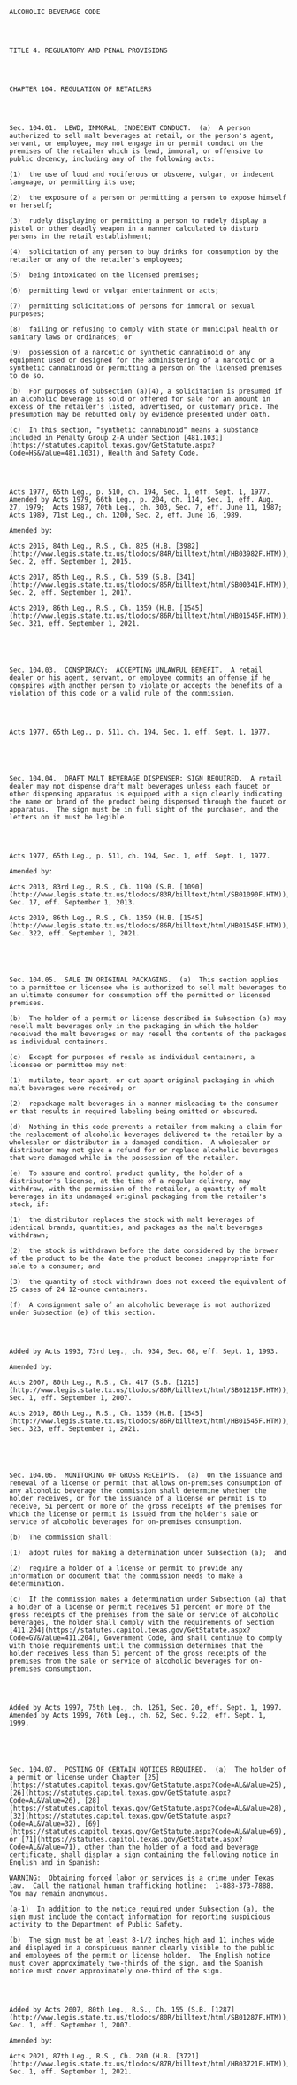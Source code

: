 ﻿
    
    
    	
    					
    
    
    ALCOHOLIC BEVERAGE CODE
    
      
    
    
    TITLE 4. REGULATORY AND PENAL PROVISIONS
    
      
    
    
    CHAPTER 104. REGULATION OF RETAILERS
    
      
    
    
    Sec. 104.01.  LEWD, IMMORAL, INDECENT CONDUCT.  (a)  A person authorized to sell malt beverages at retail, or the person's agent, servant, or employee, may not engage in or permit conduct on the premises of the retailer which is lewd, immoral, or offensive to public decency, including any of the following acts:
    
    (1)  the use of loud and vociferous or obscene, vulgar, or indecent language, or permitting its use;
    
    (2)  the exposure of a person or permitting a person to expose himself or herself;
    
    (3)  rudely displaying or permitting a person to rudely display a pistol or other deadly weapon in a manner calculated to disturb persons in the retail establishment;
    
    (4)  solicitation of any person to buy drinks for consumption by the retailer or any of the retailer's employees;
    
    (5)  being intoxicated on the licensed premises;
    
    (6)  permitting lewd or vulgar entertainment or acts;
    
    (7)  permitting solicitations of persons for immoral or sexual purposes;
    
    (8)  failing or refusing to comply with state or municipal health or sanitary laws or ordinances; or
    
    (9)  possession of a narcotic or synthetic cannabinoid or any equipment used or designed for the administering of a narcotic or a synthetic cannabinoid or permitting a person on the licensed premises to do so.
    
    (b)  For purposes of Subsection (a)(4), a solicitation is presumed if an alcoholic beverage is sold or offered for sale for an amount in excess of the retailer's listed, advertised, or customary price. The presumption may be rebutted only by evidence presented under oath.
    
    (c)  In this section, "synthetic cannabinoid" means a substance included in Penalty Group 2-A under Section [481.1031](https://statutes.capitol.texas.gov/GetStatute.aspx?Code=HS&Value=481.1031), Health and Safety Code.
    
    
    
    
    Acts 1977, 65th Leg., p. 510, ch. 194, Sec. 1, eff. Sept. 1, 1977.  Amended by Acts 1979, 66th Leg., p. 204, ch. 114, Sec. 1, eff. Aug. 27, 1979;  Acts 1987, 70th Leg., ch. 303, Sec. 7, eff. June 11, 1987;  Acts 1989, 71st Leg., ch. 1200, Sec. 2, eff. June 16, 1989.
    
    Amended by: 
    
    Acts 2015, 84th Leg., R.S., Ch. 825 (H.B. [3982](http://www.legis.state.tx.us/tlodocs/84R/billtext/html/HB03982F.HTM)), Sec. 2, eff. September 1, 2015.
    
    Acts 2017, 85th Leg., R.S., Ch. 539 (S.B. [341](http://www.legis.state.tx.us/tlodocs/85R/billtext/html/SB00341F.HTM)), Sec. 2, eff. September 1, 2017.
    
    Acts 2019, 86th Leg., R.S., Ch. 1359 (H.B. [1545](http://www.legis.state.tx.us/tlodocs/86R/billtext/html/HB01545F.HTM)), Sec. 321, eff. September 1, 2021.
    
    
    
    
    
    Sec. 104.03.  CONSPIRACY;  ACCEPTING UNLAWFUL BENEFIT.  A retail dealer or his agent, servant, or employee commits an offense if he conspires with another person to violate or accepts the benefits of a violation of this code or a valid rule of the commission.
    
    
    
    
    Acts 1977, 65th Leg., p. 511, ch. 194, Sec. 1, eff. Sept. 1, 1977.
    
    
    
    
    
    Sec. 104.04.  DRAFT MALT BEVERAGE DISPENSER: SIGN REQUIRED.  A retail dealer may not dispense draft malt beverages unless each faucet or other dispensing apparatus is equipped with a sign clearly indicating the name or brand of the product being dispensed through the faucet or apparatus.  The sign must be in full sight of the purchaser, and the letters on it must be legible.
    
    
    
    
    Acts 1977, 65th Leg., p. 511, ch. 194, Sec. 1, eff. Sept. 1, 1977.
    
    Amended by: 
    
    Acts 2013, 83rd Leg., R.S., Ch. 1190 (S.B. [1090](http://www.legis.state.tx.us/tlodocs/83R/billtext/html/SB01090F.HTM)), Sec. 17, eff. September 1, 2013.
    
    Acts 2019, 86th Leg., R.S., Ch. 1359 (H.B. [1545](http://www.legis.state.tx.us/tlodocs/86R/billtext/html/HB01545F.HTM)), Sec. 322, eff. September 1, 2021.
    
    
    
    
    
    Sec. 104.05.  SALE IN ORIGINAL PACKAGING.  (a)  This section applies to a permittee or licensee who is authorized to sell malt beverages to an ultimate consumer for consumption off the permitted or licensed premises.
    
    (b)  The holder of a permit or license described in Subsection (a) may resell malt beverages only in the packaging in which the holder received the malt beverages or may resell the contents of the packages as individual containers.
    
    (c)  Except for purposes of resale as individual containers, a licensee or permittee may not:
    
    (1)  mutilate, tear apart, or cut apart original packaging in which malt beverages were received; or
    
    (2)  repackage malt beverages in a manner misleading to the consumer or that results in required labeling being omitted or obscured.
    
    (d)  Nothing in this code prevents a retailer from making a claim for the replacement of alcoholic beverages delivered to the retailer by a wholesaler or distributor in a damaged condition.  A wholesaler or distributor may not give a refund for or replace alcoholic beverages that were damaged while in the possession of the retailer.
    
    (e)  To assure and control product quality, the holder of a distributor's license, at the time of a regular delivery, may withdraw, with the permission of the retailer, a quantity of malt beverages in its undamaged original packaging from the retailer's stock, if:
    
    (1)  the distributor replaces the stock with malt beverages of identical brands, quantities, and packages as the malt beverages withdrawn;
    
    (2)  the stock is withdrawn before the date considered by the brewer of the product to be the date the product becomes inappropriate for sale to a consumer; and
    
    (3)  the quantity of stock withdrawn does not exceed the equivalent of 25 cases of 24 12-ounce containers.
    
    (f)  A consignment sale of an alcoholic beverage is not authorized under Subsection (e) of this section.
    
    
    
    
    Added by Acts 1993, 73rd Leg., ch. 934, Sec. 68, eff. Sept. 1, 1993.
    
    Amended by: 
    
    Acts 2007, 80th Leg., R.S., Ch. 417 (S.B. [1215](http://www.legis.state.tx.us/tlodocs/80R/billtext/html/SB01215F.HTM)), Sec. 1, eff. September 1, 2007.
    
    Acts 2019, 86th Leg., R.S., Ch. 1359 (H.B. [1545](http://www.legis.state.tx.us/tlodocs/86R/billtext/html/HB01545F.HTM)), Sec. 323, eff. September 1, 2021.
    
    
    
    
    
    Sec. 104.06.  MONITORING OF GROSS RECEIPTS.  (a)  On the issuance and renewal of a license or permit that allows on-premises consumption of any alcoholic beverage the commission shall determine whether the holder receives, or for the issuance of a license or permit is to receive, 51 percent or more of the gross receipts of the premises for which the license or permit is issued from the holder's sale or service of alcoholic beverages for on-premises consumption.
    
    (b)  The commission shall:
    
    (1)  adopt rules for making a determination under Subsection (a);  and
    
    (2)  require a holder of a license or permit to provide any information or document that the commission needs to make a determination.
    
    (c)  If the commission makes a determination under Subsection (a) that a holder of a license or permit receives 51 percent or more of the gross receipts of the premises from the sale or service of alcoholic beverages, the holder shall comply with the requirements of Section [411.204](https://statutes.capitol.texas.gov/GetStatute.aspx?Code=GV&Value=411.204), Government Code, and shall continue to comply with those requirements until the commission determines that the holder receives less than 51 percent of the gross receipts of the premises from the sale or service of alcoholic beverages for on-premises consumption.
    
    
    
    
    Added by Acts 1997, 75th Leg., ch. 1261, Sec. 20, eff. Sept. 1, 1997.  Amended by Acts 1999, 76th Leg., ch. 62, Sec. 9.22, eff. Sept. 1, 1999.
    
    
    
    
    
    Sec. 104.07.  POSTING OF CERTAIN NOTICES REQUIRED.  (a)  The holder of a permit or license under Chapter [25](https://statutes.capitol.texas.gov/GetStatute.aspx?Code=AL&Value=25), [26](https://statutes.capitol.texas.gov/GetStatute.aspx?Code=AL&Value=26), [28](https://statutes.capitol.texas.gov/GetStatute.aspx?Code=AL&Value=28), [32](https://statutes.capitol.texas.gov/GetStatute.aspx?Code=AL&Value=32), [69](https://statutes.capitol.texas.gov/GetStatute.aspx?Code=AL&Value=69), or [71](https://statutes.capitol.texas.gov/GetStatute.aspx?Code=AL&Value=71), other than the holder of a food and beverage certificate, shall display a sign containing the following notice in English and in Spanish:
    
    WARNING:  Obtaining forced labor or services is a crime under Texas law.  Call the national human trafficking hotline:  1-888-373-7888.  You may remain anonymous.
    
    (a-1)  In addition to the notice required under Subsection (a), the sign must include the contact information for reporting suspicious activity to the Department of Public Safety.
    
    (b)  The sign must be at least 8-1/2 inches high and 11 inches wide and displayed in a conspicuous manner clearly visible to the public and employees of the permit or license holder.  The English notice must cover approximately two-thirds of the sign, and the Spanish notice must cover approximately one-third of the sign.
    
    
    
    
    Added by Acts 2007, 80th Leg., R.S., Ch. 155 (S.B. [1287](http://www.legis.state.tx.us/tlodocs/80R/billtext/html/SB01287F.HTM)), Sec. 1, eff. September 1, 2007.
    
    Amended by: 
    
    Acts 2021, 87th Leg., R.S., Ch. 280 (H.B. [3721](http://www.legis.state.tx.us/tlodocs/87R/billtext/html/HB03721F.HTM)), Sec. 1, eff. September 1, 2021.
    
    
    
    
    				
